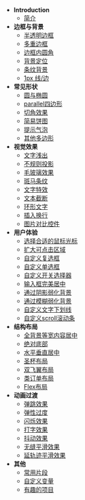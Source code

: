 - **Introduction**
  - [简介](README.md)
- **边框与背景**
  - [半透明边框](zh-cn/translucent-borders.md)
  - [多重边框](zh-cn/multiple-borders.md)
  - [边框内圆角](zh-cn/inner-rounding.md)
  - [背景定位](zh-cn/extended-bg-position.md)
  - [条纹背景](zh-cn/stripes-background.md)
  - [1px 线/边](zh-cn/one-pixel-line.md)
- **常见形状**
  - [圆与椭圆](zh-cn/ellipse.md)
  - [parallel四边形](zh-cn/parallelogram.md)
  - [切角效果](zh-cn/bevel-corners.md)
  - [简易饼图](zh-cn/pie-chart.md)
  - [提示气泡](zh-cn/poptip.md)
  - [其他多边形](zh-cn/polygon.md)
- **视觉效果**
  - [文字浅出](css/text.md)
  - [不规则投影](zh-cn/irregular-projection.md)
  - [毛玻璃效果](zh-cn/frosted-glass.md)
  - [斑马条纹](zh-cn/zebra-stripes.md)
  - [文字特效](zh-cn/text-effects.md)
  - [文本截断](zh-cn/text-truncate.md)
  - [环形文字](zh-cn/circular-text.md)
  - [插入换行](zh-cn/line-breaks.md)
  - [图片对比控件](zh-cn/image-slider.md)
- **用户体验**
  - [选择合适的鼠标光标](zh-cn/mouse-cursor.md)
  - [扩大可点击区域](zh-cn/extend-hit-area.md)
  - [自定义复选框](zh-cn/custom-checkbox.md)
  - [自定义单选框](zh-cn/custom-radio.md)
  - [自定义开关选择器](zh-cn/custom-switch.md)
  - [输入框完美居中](zh-cn/input-align.md)
  - [通过阴影弱化背景](zh-cn/shadow-weaken-background.md)
  - [通过模糊弱化背景](zh-cn/blurry-weaken-background.md)
  - [自定义文字下划线](zh-cn/text-underline.md)
  - [自定义scroll滚动条](zh-cn/scrollbar.md)
- **结构布局**
  - [全背景等宽内容居中](zh-cn/fluid-fixed.md)
  - [绝对底部](zh-cn/sticky-footer.md)
  - [水平垂直居中](zh-cn/centering-known.md)
  - [圣杯布局](zh-cn/holy-grail-layout.md?v=1)
  - [双飞翼布局](zh-cn/double-wing-layout.md?v=1)
  - [类订单布局](zh-cn/class-order-layout.md)
  - [Flex布局](zh-cn/flexbox-layout.md)
- **动画过渡**
  - [弹跳效果](zh-cn/bounce.md)
  - [弹性过度](zh-cn/elastic.md)
  - [闪烁效果](zh-cn/blink.md)
  - [打字效果](zh-cn/typing.md)
  - [抖动效果](zh-cn/shake.md)
  - [无缝平滑效果](zh-cn/smooth.md)
  - [延轨迹平滑效果](zh-cn/circular-smooth.md)
    <!-- - [掘金沸点点赞效果](hotspot-like) -->
- **其他**
  - [常用片段](zh-cn/common-snippets.md)
  - [自定义变量](zh-cn/custom-variables.md)
  - [有趣的项目](zh-cn/interesting-usage.md)